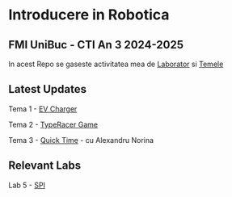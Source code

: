 # Introducere in Robotica

## FMI UniBuc - CTI An 3 2024-2025

In acest Repo se gaseste activitatea mea de [Laborator](https://github.com/RoTak00/Robotica-FMI-24-25/tree/main/Lab)
si [Temele](https://github.com/RoTak00/Robotica-FMI-24-25/tree/main/Teme)

## Latest Updates

Tema 1 - [EV Charger](https://github.com/RoTak00/Robotica-FMI-24-25/tree/main/Teme/T1)

Tema 2 - [TypeRacer Game](https://github.com/RoTak00/Robotica-FMI-24-25/tree/main/Teme/T2)

Tema 3 - [Quick Time](https://github.com/RoTak00/Robotica-FMI-24-25/tree/main/Teme/T3) - cu Alexandru Norina

## Relevant Labs

Lab 5 - [SPI](https://github.com/RoTak00/Robotica-FMI-24-25/tree/main/Lab/Lab5_skel)
